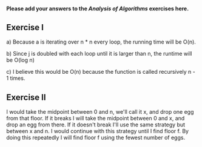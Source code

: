 #### Please add your answers to the ***Analysis of  Algorithms*** exercises here.

## Exercise I

a) Because a is iterating over n * n every loop, the running time will be O(n).


b) Since j is doubled with each loop until it is larger than n, the runtime will be O(log n)


c) I believe this would be O(n) because the function is called recursively n - 1 times.

## Exercise II

I would take the midpoint between 0 and n, we'll call it x, and drop one egg from that floor. If it breaks I will take the midpoint between 0 and x, and drop an egg from there. If it doesn't break I'll use the same strategy but between x and n. I would continue with this strategy until I find floor f. By doing this repeatedly I will find floor f using the fewest number of eggs.